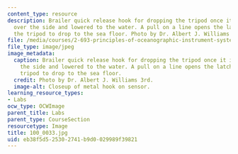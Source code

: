 ```yaml
---
content_type: resource
description: Brailer quick release hook for dropping the tripod once it is lifted
  over the side and lowered to the water. A pull on a line opens the latch allowing
  the tripod to drop to the sea floor. Photo by Dr. Albert J. Williams 3rd.
file: /media/courses/2-693-principles-of-oceanographic-instrument-systems-sensors-and-measurements-13-998-spring-2004/eb38f5d525302741b9d0029989f39821_100_0033.jpg
file_type: image/jpeg
image_metadata:
  caption: Brailer quick release hook for dropping the tripod once it is lifted over
    the side and lowered to the water. A pull on a line opens the latch allowing the
    tripod to drop to the sea floor.
  credit: Photo by Dr. Albert J. Williams 3rd.
  image-alt: Closeup of metal hook on sensor.
learning_resource_types:
- Labs
ocw_type: OCWImage
parent_title: Labs
parent_type: CourseSection
resourcetype: Image
title: 100_0033.jpg
uid: eb38f5d5-2530-2741-b9d0-029989f39821
---
```

